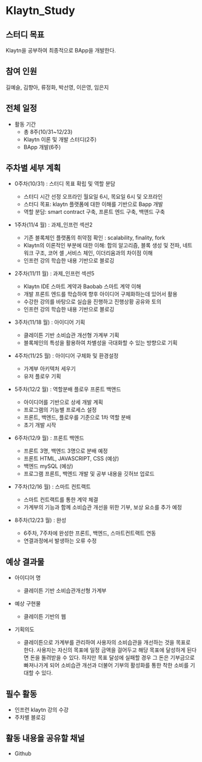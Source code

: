 # Klaytn_Study

## 스터디 목표
Klaytn을 공부하여 최종적으로 BApp을 개발한다.

## 참여 인원
길예슬, 김향아, 류정화, 박선영, 이은영, 임은지

## 전체 일정
- 활동 기간
  - 총 8주(10/31~12/23)
  - Klaytn 이론 및 개발 스터디(2주)
  - BApp 개발(6주)

## 주차별 세부 계획
- 0주차(10/31) : 스터디 목표 확립 및 역할 분담
  - 스터디 시간 선정 오프라인 월요일 6시, 목요일 6시 및 오프라인
  - 스터디 목표: klaytn 플랫폼에 대한 이해를 기반으로 Bapp 개발
  - 역할 분담: smart contract 구축, 프론트 엔드 구축, 백앤드 구축

- 1주차(11/4 월) : 과제_인프런 섹션2
  - 기존 블록체인 플랫폼의 취약점 확인 : scalability, finality, fork
  - Klaytn의 이론적인 부분에 대한 이해: 합의 알고리즘, 블록 생성 및 전파, 네트워크 구조, 코어 셸 ,서비스 체인, 이더리움과의 차이점 이해
  - 인프런 강의 학습한 내용 기반으로 블로깅

- 2주차(11/11 월) : 과제_인프런 섹션5
  - Klaytn IDE 스마트 계약과 Baobab 스마트 계약 이해
  - 개발 프론트 엔드를 학습하여 향후 아이디어 구체화하는데 있어서 활용
  - 수강한 강의를 바탕으로 실습을 진행하고 진행상황 공유와 토의
  - 인프런 강의 학습한 내용 기반으로 블로깅

- 3주차(11/18 월) : 아이디어 기획
  - 클레이튼 기반 소비습관 개선형 가계부 기획
  - 블록체인의 특성을 활용하여 차별성을 극대화할 수 있는 방향으로 기획

- 4주차(11/25 월) : 아이디어 구체화 및 환경설정
  - 가계부 아키텍처 세우기
  - 유저 플로우 기획

- 5주차(12/2 월) : 역할분배 플로우 프론트 백앤드
  - 아이디어를 기반으로 상세 개발 계획
  - 프로그램의 기능별 프로세스 설정
  - 프론트, 백엔드, 플로우를 기준으로 1차 역할 분배
  - 초기 개발 시작 

- 6주차(12/9 월) : 프론트 백엔드
  - 프론트 3명, 백엔드 3명으로 분배 예정
  - 프론트 HTML, JAVASCRIPT, CSS (예상)
  - 백엔드 mySQL (예상)
  - 프로그램 프론트, 백엔드 개발 및 공부 내용을 깃허브 업로드

- 7주차(12/16 월) : 스마트 컨트랙트
  - 스마트 컨트랙트를 통한 계약 체결
  - 가계부의 기능과 함께 소비습관 개선을 위한 기부, 보상 요소를 추가 예정

- 8주차(12/23 월) : 완성
  - 6주차, 7주차에 완성한 프론트, 백엔드, 스마트컨트랙트 연동
  - 연결과정에서 발생하는 오류 수정

## 예상 결과물
- 아이디어 명
  - 클레이튼 기반 소비습관개선형 가계부

- 예상 구현물
  - 클레이튼 기반의 웹

- 기획의도
  - 클레이튼으로 가계부를 관리하여 사용자의 소비습관을 개선하는 것을 목표로 한다. 사용자는 자신의 목표에 일정 금액을 걸어두고 해당 목표에 달성하게 된다면 돈을 돌려받을 수 있다. 하지만 목표 달성에 실패할 경우 그 돈은 기부금으로 빠져나가게 되어 소비습관 개선과 더불어 기부의 활성화를 통한 착한 소비를 기대할 수 있다.



## 필수 활동
- 인프런 klaytn 강의 수강
- 주차별 블로깅



## 활동 내용을 공유할 채널
- Github


